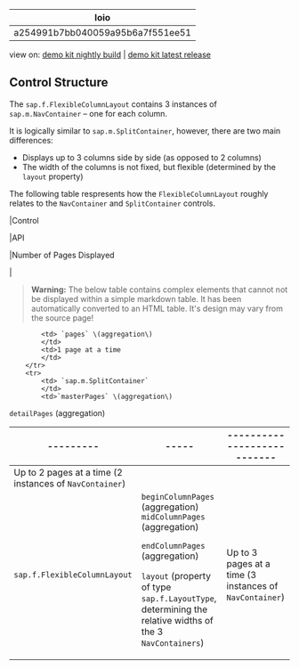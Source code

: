 <!-- loioa254991b7bb040059a95b6a7f551ee51 -->

| loio |
| -----|
| a254991b7bb040059a95b6a7f551ee51 |

<div id="loio">

view on: [demo kit nightly build](https://openui5nightly.hana.ondemand.com/#/topic/a254991b7bb040059a95b6a7f551ee51) | [demo kit latest release](https://openui5.hana.ondemand.com/#/topic/a254991b7bb040059a95b6a7f551ee51)</div>

## Control Structure

The `sap.f.FlexibleColumnLayout` contains 3 instances of `sap.m.NavContainer` – one for each column.

It is logically similar to `sap.m.SplitContainer`, however, there are two main differences:

-   Displays up to 3 columns side by side \(as opposed to 2 columns\)
-   The width of the columns is not fixed, but flexible \(determined by the `layout` property\)

The following table respresents how the `FlexibleColumnLayout` roughly relates to the `NavContainer` and `SplitContainer` controls.

|Control

|API

|Number of Pages Displayed

|
 > **Warning:** The below table contains complex elements that cannot not be displayed within a simple markdown table. It has been automatically converted to an HTML table. It's design may vary from the source page!

<table>
	<thead>
		<tr>
			<th>---------</th>
			<th>-----</th>
			<th>---------------------------</th>
		</tr>
	</thead>
	<tbody>

			<td> `pages` \(aggregation\)
			</td>
			<td>1 page at a time
			</td>
		</tr>
		<tr>
			<td> `sap.m.SplitContainer` 
			</td>
			<td>`masterPages` \(aggregation\)
`detailPages` \(aggregation\)
			</td>
			<td>Up to 2 pages at a time \(2 instances of `NavContainer`\)
			</td>
		</tr>
		<tr>
			<td> `sap.f.FlexibleColumnLayout` 
			</td>
			<td>`beginColumnPages` \(aggregation\)
`midColumnPages` \(aggregation\)

`endColumnPages` \(aggregation\)

`layout` \(property of type `sap.f.LayoutType`, determining the relative widths of the 3 `NavContainers`\)
			</td>
			<td>Up to 3 pages at a time \(3 instances of `NavContainer`\)
			</td>
		</tr>
	</tbody>
</table>

